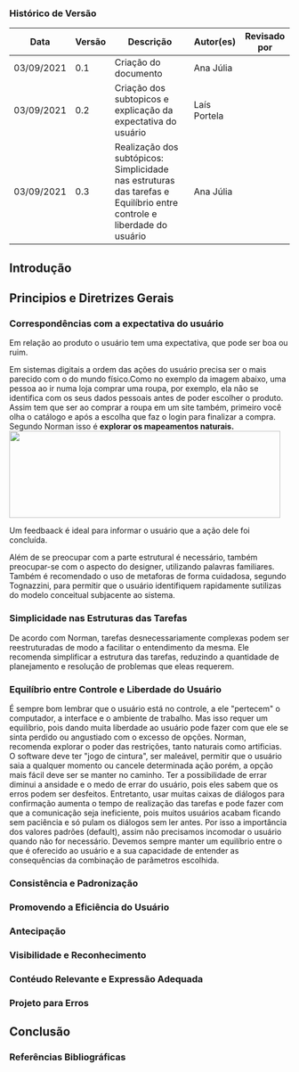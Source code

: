 ### Histórico de Versão
Data | Versão | Descrição | Autor(es) | Revisado por
 -- | -- | -- | -- | --
 03/09/2021 | 0.1 | Criação do documento | Ana Júlia |
 03/09/2021 | 0.2 | Criação dos subtopicos e explicação da expectativa do usuário| Laís Portela |
 03/09/2021 | 0.3 | Realização dos subtópicos: Simplicidade nas estruturas das tarefas e Equilíbrio entre controle e liberdade do usuário| Ana Júlia |
## Introdução

## Principios e Diretrizes Gerais

### Correspondências com a expectativa do usuário
Em relação ao produto o usuário tem uma expectativa, que pode ser boa ou ruim. 

Em sistemas digitais a ordem das ações do usuário precisa ser o mais parecido com o do mundo físico.Como no exemplo da imagem abaixo, uma pessoa ao ir numa loja comprar uma roupa, por exemplo, ela não se identifica com os seus dados pessoais antes de poder escolher o produto. Assim tem que ser ao comprar a roupa em um site também, primeiro você olha o catálogo e após a escolha que faz o login para finalizar a compra. Segundo Norman isso é **explorar os mapeamentos naturais.**  
<img width="487px" height="156px" src="images/sequenciaIdentificacaoUsuario.png">

Um feedbaack é ideal para informar o usuário que a ação dele foi concluída.

Além de se preocupar com a parte estrutural é necessário, também preocupar-se com o aspecto do designer, utilizando palavras familiares. Também é recomendado o uso de metaforas de forma cuidadosa, segundo Tognazzini, para permitir que o usuário identifiquem rapidamente sutilizas do modelo conceitual subjacente ao sistema.

### Simplicidade nas Estruturas das Tarefas
De acordo com Norman, tarefas desnecessariamente complexas podem ser reestruturadas de modo a facilitar o entendimento da mesma. Ele recomenda simplificar a estrutura das tarefas, reduzindo a quantidade de planejamento e resolução de problemas que eleas requerem.

### Equilíbrio entre Controle e Liberdade do Usuário
É sempre bom lembrar que o usuário está no controle, a ele "pertecem" o computador, a interface e o ambiente de trabalho. Mas isso requer um equilíbrio, pois dando muita liberdade ao usuário pode fazer com que ele se sinta perdido ou angustiado com o excesso de opções. Norman, recomenda explorar o poder das restrições, tanto naturais como artificias.
O software deve ter "jogo de cintura", ser maleável, permitir que o usuário saia a qualquer momento ou cancele determinada ação porém, a opção mais fácil deve ser se manter no caminho. Ter a possibilidade de errar diminui a ansidade e o medo de errar do usuário, pois eles sabem que os erros podem ser desfeitos.
Entretanto, usar muitas caixas de diálogos para confirmação aumenta o tempo de realização das tarefas e pode fazer com que a comunicação seja ineficiente, pois muitos usuários acabam ficando sem paciência e só pulam os diálogos sem ler antes. Por isso a importância dos valores padrões (default), assim não precisamos incomodar o usuário quando não for necessário.
Devemos sempre manter um equilíbrio entre o que é oferecido ao usuário e a sua capacidade de entender as consequências da combinação de parâmetros escolhida.

### Consistência e Padronização

### Promovendo a Eficiência do Usuário

### Antecipação

### Visibilidade e Reconhecimento

### Contéudo Relevante e Expressão Adequada

### Projeto para Erros


## Conclusão

### Referências Bibliográficas
